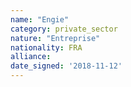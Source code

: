 ```yaml
---
name: "Engie"
category: private_sector
nature: "Entreprise"
nationality: FRA
alliance: 
date_signed: '2018-11-12'
---
```

    